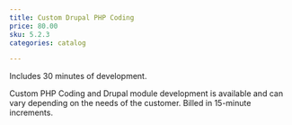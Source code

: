 ```yaml
---
title: Custom Drupal PHP Coding
price: 80.00
sku: 5.2.3
categories: catalog

---
```


Includes 30 minutes of development.

Custom PHP Coding and Drupal module development is available and can vary depending on the needs of the customer. Billed in 15-minute increments.
